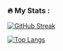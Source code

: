 ### :fire: My Stats :
[![GitHub Streak](http://github-readme-streak-stats.herokuapp.com?user=Dextiles&theme=dark&background=000000)](https://git.io/streak-stats)

[![Top Langs](https://github-readme-stats.vercel.app/api/top-langs/?username=Dextiles&layout=compact&theme=vision-friendly-dark)](https://github.com/anuraghazra/github-readme-stats)
